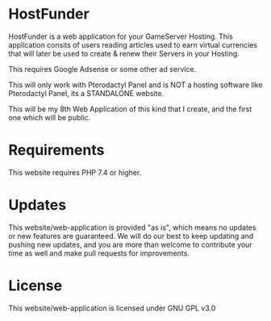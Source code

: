 # HostFunder

HostFunder is a web application for your GameServer Hosting. This application consits of users reading articles used to earn virtual currencies that will later be used to create & renew their Servers in your Hosting.

This requires Google Adsense or some other ad service.

This will only work with Pterodactyl Panel and is NOT a hosting software like Pterodactyl Panel, its a STANDALONE website.


This will be my 8th Web Application of this kind that I create, and the first one which will be public.

# **Requirements**

This website requires PHP 7.4 or higher.

# **Updates**
This website/web-application is provided "as is", which means no updates or new features are guaranteed. We will do our best to keep updating and pushing new updates, and you are more than welcome to contribute your time as well and make pull requests for improvements.

# **License**
This website/web-application is licensed under GNU GPL v3.0


